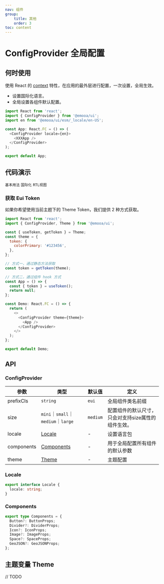 ```yaml
---
nav: 组件
group: 
    title: 其他
    order: 3
toc: content
---
```


# ConfigProvider 全局配置


## 何时使用

使用 React 的 [context](https://legacy.reactjs.org/docs/context.html) 特性，在应用的最外层进行配置，一次设置，全局生效。   
- 设置国际化语言。
- 全局设置各组件默认配置。

```js
import React from 'react';
import { ConfigProvider } from '@emooa/ui';
import en from '@emooa/ui/esm/_locale/en-US';

const App: React.FC = () => (
  <ConfigProvider locale={en}>
    <XXXApp />
  </ConfigProvider>
);

export default App;
```


## 代码演示

<code src="../../packages/ui/examples/config-provider/basic.tsx" description="全局设置各组件默认配置，如 `size` 大小。">基本用法</code>
<code src="../../packages/ui/examples/config-provider/language.tsx" description="设置国际化语言。">国际化</code>
<code src="../../packages/ui/examples/config-provider/rtl.tsx" description="设置组件为从右向左阅读的视图。">RTL视图</code>

### 获取 Eui Token

如果你希望使用当前主题下的 Theme Token，我们提供 2 种方式获取。

```js
import React from 'react';
import { ConfigProvider, Theme } from '@emooa/ui';

const { useToken, getToken } = Theme;
const theme = {
  token: {
    colorPrimary: '#123456',
  },
};

// 方式一，通过静态方法获取
const token = getToken(theme);

// 方式二，通过组件 hook 方式
const App = () => {
  const { token } = useToken();
  return null;
};

const Demo: React.FC = () => {
  return (
    <>
      <ConfigProvider theme={theme}>
        <App />
      </ConfigProvider>
    </>
  );
};

export default Demo;

```

## API

### ConfigProvider

| **参数** | **类型** | **默认值** | **定义** |
| --- | --- | --- | --- |
| prefixCls       | `string`                                     | `eui`    | 全局组件类名前缀		                         |
| size            | `mini`｜`small`｜`medium`｜`large`            | `medium` | 配置组件的默认尺寸，只会对支持size属性的组件生效。|
| locale          | [Locale](#locale)                            | -        | 设置语言包		                              |
| components | [Components](#components)                         | -        | 用于全局配置所有组件的默认参数		              |
| theme           | [Theme](#theme)                              | -        | 主题配置	                		              |


### Locale
```ts
export interface Locale {
  locale: string;
}
```

### Components
```ts
export type Components = {
  Button?: ButtonProps;
  Divider?: DividerProps;
  Icon?: IconProps;
  Image?: ImageProps;
  Space?: SpaceProps;
  GeoJSON?: GeoJSONProps;
};
```

## 主题变量 Theme

// TODO